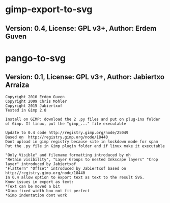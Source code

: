 # gimp-export-to-svg
## Version: 0.4, License: GPL v3+, Author: Erdem Guven
# pango-to-svg
## Version: 0.1, License: GPL v3+, Author: Jabiertxo Arraiza
```
Copyright 2010 Erdem Guven
Copyright 2009 Chris Mohler
Copyright 2015 Jabiertxof
Tested in Gimp 2.8

Install on GIMP: download the 2 .py files and put on plug-ins folder of Gimp. If linux, put the "gimp_..." file executable

Update to 0.4 code http://registry.gimp.org/node/25049
Based on  http://registry.gimp.org/node/18440
Dont upload in gimp registry because site in lockdown mode for spam
Put the .py file in Gimp plugin folder and if linux make it executable

"Only Visible" and filename formatting introduced by mh
"Retain visibility", "Layer Groups to nested Inkscape layers" "Crop layer" introduced by Jabiertxof
"Flattern" "Offset" introduced by Jabiertxof based on  http://registry.gimp.org/node/18440
In 0.4 allow option to export text as text to the result SVG.
Know issues in export as text:
*Text can be moved a bit
*Gimp fixed width box not fit perfect
*Gimp indentation dont work
```
